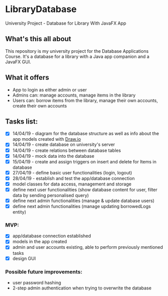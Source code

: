 # LibraryDatabase
University Project - Database for Library With JavaFX App

## What's this all about
This repository is my university project for the Database Applications Course. It's a database for a library with a Java app companion and a JavaFX GUI.

## What it offers
- App to login as either admin or user
- Admins can: manage accounts, manage items in the library
- Users can: borrow items from the library, manage their own accounts, create their own accounts

## Tasks list:
- [x] 14/04/19 - diagram for the database structure as well as info about the app models created with [Draw.io](https://www.draw.io/)
- [x] 14/04/19 - create database on university's server
- [x] 14/04/19 - create relations between database tables 
- [x] 14/04/19 - mock data into the database
- [x] 15/04/19 - create and assign triggers on insert and delete for Items in database
- [x] 27/04/19 - define basic user functionalities (login, logout)
- [x] 28/04/19 - establish and test the app/database connection
- [x] model classes for data access, management and storage
- [x] define next user functionalities (show database content for user, filter data by sending personalised query)
- [x] define next admin functionalities (manage & update database users)
- [x] define next admin functionalities (manage updating borrowedLogs entity)

### MVP: 
- [x] app/database connection established
- [x] models in the app created
- [x] admin and user accounts existing, able to perform previously mentioned tasks
- [x] design GUI

### Possible future improvements:
- user password hashing
- 2-step admin authentication when trying to overwrite the database
